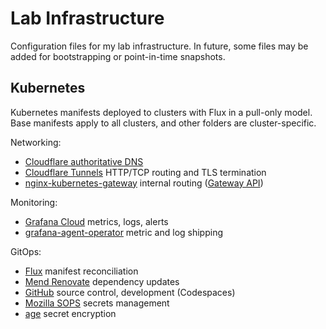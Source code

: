 # Lab Infrastructure
Configuration files for my lab infrastructure. In future, some files may be added for bootstrapping or point-in-time snapshots.

## Kubernetes 
Kubernetes manifests deployed to clusters with Flux in a pull-only model. Base manifests apply to all clusters, and other folders are cluster-specific.

Networking:
* [Cloudflare authoritative DNS](https://www.cloudflare.com/dns/)
* [Cloudflare Tunnels](https://www.cloudflare.com/products/tunnel/) HTTP/TCP routing and TLS termination
* [nginx-kubernetes-gateway](https://github.com/nginxinc/nginx-kubernetes-gateway) internal routing ([Gateway API](https://gateway-api.sigs.k8s.io/))

Monitoring:
* [Grafana Cloud](https://grafana.com/products/cloud/) metrics, logs, alerts
* [grafana-agent-operator](https://github.com/grafana/agent) metric and log shipping

GitOps:
* [Flux](https://fluxcd.io/) manifest reconciliation
* [Mend Renovate](https://www.mend.io/free-developer-tools/renovate/) dependency updates
* [GitHub](https://github.com/) source control, development (Codespaces)
* [Mozilla SOPS](https://github.com/mozilla/sops) secrets management
* [age](https://github.com/FiloSottile/age) secret encryption
